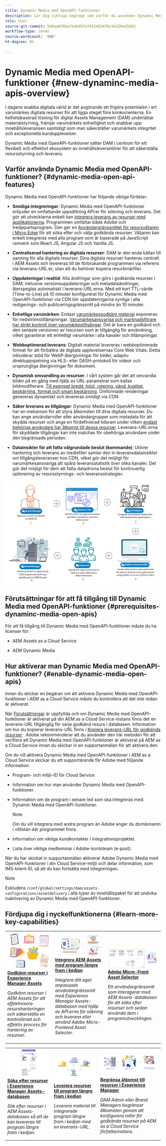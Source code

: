 ```yaml
---
title: Dynamic Media med OpenAPI-funktioner
description: Lär dig viktiga begrepp som varför du använder Dynamic Media med OpenAPI-funktioner och hur du aktiverar det.
role: User
source-git-commit: 540aa876ba7ea54b7ef4324634f6c5e220ad19d3
workflow-type: tm+mt
source-wordcount: '980'
ht-degree: 0%

---
```


# Dynamic Media med OpenAPI-funktioner {#new-dynaminc-media-apis-overview}

I dagens snabba digitala värld är det avgörande att frigöra potentialen i ert varumärkes digitala resurser för att ligga steget före konkurrenterna. En helhetsbaserad lösning för digital Assets Management (DAM) underlättar materialstyrning, främjar varumärkets enhetlighet och snabbar upp innehållsleveransen samtidigt som man säkerställer varumärkets integritet och exceptionella kundupplevelser.

Dynamic Media med OpenAPI-funktioner sätter DAM i centrum för ett flexibelt och effektivt ekosystem av innehållsleverantörer för att säkerställa resursstyrning och leverans.

## Varför använda Dynamic Media med OpenAPI-funktioner? {#dynamic-media-open-api-features}

Dynamic Media med OpenAPI-funktioner har följande viktiga fördelar:

* **Smidiga integreringar**: Dynamic Media med OpenAPI-funktioner erbjuder en omfattande uppsättning API:er för sökning och leverans. Det gör att utvecklarna enkelt kan [integrera leverans av resurser med applikationerna](/help/assets/integrate-dynamic-media-open-apis.md). Programmen omfattar både Adobe och tredjepartsprogram. Den ger en [Användargränssnittet för resursväljaren i Micro Edge](/help/assets/asset-selector.md) för att söka efter och välja godkända resurser. Väljaren kan enkelt integreras med alla program som är baserade på JavaScript ramverk som React JS, Angular JS och Vanilla JS.

* **Centraliserad hantering av digitala resurser**: DAM är den enda källan till sanning för alla digitala resurser. Dina digitala resurser hanteras centralt i AEM Assets och levereras till de förbrukande programmen via referens via leverans-URL:er, utan att du behöver kopiera resurbinärfiler.

* **Uppdateringar i realtid**: Alla ändringar som görs i godkända resurser i DAM, inklusive versionsuppdateringar och metadataändringar, återspeglas automatiskt i leverans-URL:erna. Med ett kort TTL-värde (Time-to-Live) på 10 minuter konfigurerat för Dynamic Media med OpenAPI-funktioner via CDN blir uppdateringarna synliga i alla redigerings- och publiceringsgränssnitt på mindre än 10 minuter.

* **Enhetliga varumärken**: Endast [varumärkesgodkänt material](/help/assets/approve-assets.md) exponeras för nedströmstillämpningar. [Varumärkesansvariga och marknadsförare har strikt kontroll över varumärkestillgångar](/help/assets/restrict-assets-delivery.md). Det är bara en godkänd och den senaste versionen av resursen som är tillgänglig för användning, vilket garanterar ett enhetligt varumärke i alla kanaler och tillämpningar.

* **Webboptimerad leverans**: Digitalt material levereras i webboptimerade format för att förbättra de digitala upplevelsernas Core Web Vitals. Detta inkluderar stöd för WebP-återgivningar för bilder, adaptiv direktuppspelning via HLS- eller DASH-protokoll för videor och ursprungliga återgivningar för dokument.

* **Dynamisk omvandling av resurser**: I vårt system går det att omvandla bilder på en gång med hjälp av URL-parametrar som kallas bildmodifierare. [Till exempel bredd, höjd, rotering, vänd, kvalitet, beskärning, format och smart beskärning](/help/assets/deliver-assets-apis.md). Omformade renderingar genereras dynamiskt och levereras smidigt via CDN.

* **Säker leverans av tillgångar**: Dynamic Media med OpenAPI-funktioner har en mekanism för att styra åtkomsten till dina digitala resurser. Du kan ange användarroller eller användargrupper som metadata för att skydda resurser och ange en fördefinierad tidsram under vilken [endast behöriga användare har åtkomst till dessa resurser](/help/assets/restrict-assets-delivery.md). Leverans-URL:erna för skyddade tillgångar kan inte matchas för obehöriga användare under den begränsade perioden.

* **Datainsikter för att fatta välgrundade beslut (kommande)**: Utöver hantering och leverans av mediefiler samlar den in leveransdatainsikter om tillgångsleveranser hos CDN, vilket gör det möjligt för varumärkesansvariga att spåra leveransstatistik över olika kanaler. Det gör det möjligt för dem att fatta datadrivna beslut för kontinuerlig optimering av resursstyrnings- och leveransstrategier.

![Dynamic Media Open API, dataflödesdiagram](assets/dm-openapi-dfd.png)

## Förutsättningar för att få tillgång till Dynamic Media med OpenAPI-funktioner {#prerequisites-dynaminc-media-open-apis}

För att få tillgång till Dynamic Media med OpenAPI-funktioner måste du ha licenser för:

* AEM Assets as a Cloud Service

* AEM Dynamic Media

## Hur aktiverar man Dynamic Media med OpenAPI-funktioner? {#enable-dynamic-media-open-apis}

Innan du skickar en begäran om att aktivera Dynamic Media med OpenAPI-funktioner i AEM as a Cloud Service måste du kontrollera att det inte redan är aktiverat.

När [Förutsättningar](#prerequisites-dynaminc-media-open-apis) är uppfyllda och om Dynamic Media med OpenAPI-funktioner är aktiverat på din AEM as a Cloud Service-instans finns det en leverans-URL tillgänglig för varje godkänd resurs i databasen. Information om hur du kopierar leverans-URL finns i [Kopiera leverans-URL för godkända resurser](approve-assets.md#copy-delivery-url-approved-assets) . Adobe rekommenderar att du använder den här metoden för att verifiera att Dynamic Media med OpenAPI-funktioner är aktiverat på AEM as a Cloud Service innan du skickar in en supportanmälan för att aktivera den.

Om du vill aktivera Dynamic Media med OpenAPI-funktioner i AEM as a Cloud Service skickar du ett supportärende för Adobe med följande information:

* Program- och miljö-ID för Cloud Service

* Information om hur man använder Dynamic Media med OpenAPI-funktioner.

* Information om de program i senare led som ska integreras med Dynamic Media med OpenAPI-funktioner.

  >[!NOTE]
  >
  > Om du vill integrera med andra program än Adobe anger du domännamn i vitlistan där programmet finns.

* Information om viktiga kundkontakter i integrationsprojektet.

* Lista över viktiga medlemmar i Adobe-kontoteam (e-post).

När du har skickat in supportanmälan aktiverar Adobe Dynamic Media med OpenAPI-funktioner i din Cloud Service-miljö och delar information, som IMS-klient-ID, så att du kan fortsätta med integreringen.

>[!NOTE]
>
>Exkludera `/conf/global/settings/dam/assets-configurations/assetdelivery` i alla typer av innehållspaket för att undvika inaktivering av Dynamic Media med OpenAPI-funktioner.

## Fördjupa dig i nyckelfunktionerna {#learn-more-key-capabilities}

<table>
<td>
   <a href="/help/assets/approve-assets.md">
   <img alt="Godkänn resurser i Experience Manager Assets" src="./assets/approved-assets.jpeg" />
   </a>
   <div>
      <a href="/help/assets/approve-assets.md">
      <strong>Godkänn resurser i Experience Manager Assets</strong>
      </a>
   </div>
   <p>
      <em>Godkänn resurser i AEM Assets för att effektivisera resurshanteringen och säkerställa en kontrollerad och effektiv process för hantering av resurser.</em>
   </p>
</td>
<td>
   <a href="/help/assets/integrate-dynamic-media-open-apis.md">
   <img alt="Integrera AEM Assets med program längre fram i kedjan" src="./assets/asset-selector-integration.png" />
   </a>
   <div>
      <a href="/help/assets/integrate-dynamic-media-open-apis.md">
      <strong>Integrera AEM Assets med program längre fram i kedjan</strong>
      </a>
   </div>
   <p>
      <em>Integrera ditt eget anpassade användargränssnitt med Experience Manager Assets-databasen med hjälp av API:erna för sökning och leverans eller använd Adobe Micro-Frontend Asset Selector.</em>
   </p>
</td>
<td>
   <a href="/help/assets/asset-selector.md">
   <img alt="Adobe Asset Selector" src="./assets/asset-selector-prereqs.png" />
   </a>
   <div>
      <a href="/help/assets/asset-selector.md">
      <strong>Adobe Micro-Front Asset Selector</strong>
      </a>
   </div>
   <p>
      <em>Ett användargränssnitt som interagerar med AEM Assets-databasen för att söka efter resurser och sedan använda dem i programutvecklingen.</em>
   </p>
</td>
</table>
<table>
<td>
   <a href="/help/assets/search-assets-api.md">
   <img alt="Sök i Experience Manager Assets-resurskatalog" src="./assets/search-assets-api-overview.png" />
   </a>
   <div>
      <a href="/help/assets/search-assets-api.md">
      <strong>Söka efter resurser i Experience Manager Assets-databasen</strong>
      </a>
   </div>
   <p>
      <em>Sök efter resurser i AEM Assets-databasen så att de kan levereras till program längre fram i kedjan.</em>
   </p>
</td>
<td>
   <a href="/help/assets/deliver-assets-apis.md">
   <img alt="Leverera resurser till program längre fram i kedjan" src="./assets/delivery-url.png" />
   </a>
   <div>
      <a href="/help/assets/deliver-assets-apis.md">
      <strong>Leverera resurser till program längre fram i kedjan</strong>
      </a>
   </div>
   <p>
      <em>Leverera material till integrerade program längre fram i kedjan med en leverans-URL.</em>
   </p>
</td>
<td>
   <a href="/help/assets/restrict-assets-delivery.md">
   <img alt="Begränsa åtkomst till resurser i Experience Manager" src="./assets/restricted-access.png" />
   </a>
   <div>
      <a href="/help/assets/restrict-assets-delivery.md">
      <strong>Begränsa åtkomst till resurser i Experience Manager</strong>
      </a>
   </div>
   <p>
      <em> DAM Admin eller Brand Managers begränsar åtkomsten genom att konfigurera roller för godkända resurser på AEM as a Cloud Service författarinstans.</em>
   </p>
</td>
</table>

